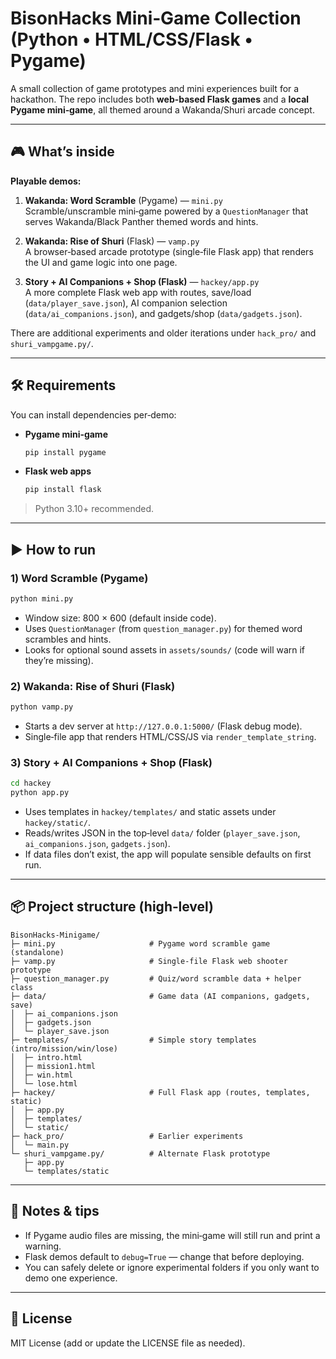 # BisonHacks Mini‑Game Collection (Python • HTML/CSS/Flask • Pygame)

A small collection of game prototypes and mini experiences built for a hackathon. The repo includes both **web-based Flask games** and a **local Pygame mini‑game**, all themed around a Wakanda/Shuri arcade concept.

---

## 🎮 What’s inside

**Playable demos:**

1) **Wakanda: Word Scramble** (Pygame) — `mini.py`  
   Scramble/unscramble mini‑game powered by a `QuestionManager` that serves Wakanda/Black Panther themed words and hints.

2) **Wakanda: Rise of Shuri** (Flask) — `vamp.py`  
   A browser‑based arcade prototype (single‑file Flask app) that renders the UI and game logic into one page.

3) **Story + AI Companions + Shop (Flask)** — `hackey/app.py`  
   A more complete Flask web app with routes, save/load (`data/player_save.json`), AI companion selection (`data/ai_companions.json`), and gadgets/shop (`data/gadgets.json`).

There are additional experiments and older iterations under `hack_pro/` and `shuri_vampgame.py/`.

---

## 🛠️ Requirements

You can install dependencies per‑demo:

- **Pygame mini‑game**
  ```bash
  pip install pygame
  ```

- **Flask web apps**
  ```bash
  pip install flask
  ```

> Python 3.10+ recommended.

---

## ▶️ How to run

### 1) Word Scramble (Pygame)
```bash
python mini.py
```
- Window size: 800 × 600 (default inside code).  
- Uses `QuestionManager` (from `question_manager.py`) for themed word scrambles and hints.  
- Looks for optional sound assets in `assets/sounds/` (code will warn if they’re missing).

### 2) Wakanda: Rise of Shuri (Flask)
```bash
python vamp.py
```
- Starts a dev server at `http://127.0.0.1:5000/` (Flask debug mode).  
- Single‑file app that renders HTML/CSS/JS via `render_template_string`.

### 3) Story + AI Companions + Shop (Flask)
```bash
cd hackey
python app.py
```
- Uses templates in `hackey/templates/` and static assets under `hackey/static/`.  
- Reads/writes JSON in the top‑level `data/` folder (`player_save.json`, `ai_companions.json`, `gadgets.json`).  
- If data files don’t exist, the app will populate sensible defaults on first run.

---

## 📦 Project structure (high‑level)

```
BisonHacks-Minigame/
├─ mini.py                     # Pygame word scramble game (standalone)
├─ vamp.py                     # Single-file Flask web shooter prototype
├─ question_manager.py         # Quiz/word scramble data + helper class
├─ data/                       # Game data (AI companions, gadgets, save)
│  ├─ ai_companions.json
│  ├─ gadgets.json
│  └─ player_save.json
├─ templates/                  # Simple story templates (intro/mission/win/lose)
│  ├─ intro.html
│  ├─ mission1.html
│  ├─ win.html
│  └─ lose.html
├─ hackey/                     # Full Flask app (routes, templates, static)
│  ├─ app.py
│  ├─ templates/
│  └─ static/
├─ hack_pro/                   # Earlier experiments
│  └─ main.py
└─ shuri_vampgame.py/          # Alternate Flask prototype
   ├─ app.py
   └─ templates/static
```

---

## 🧠 Notes & tips

- If Pygame audio files are missing, the mini‑game will still run and print a warning.  
- Flask demos default to `debug=True` — change that before deploying.  
- You can safely delete or ignore experimental folders if you only want to demo one experience.

---

## 📜 License

MIT License (add or update the LICENSE file as needed).

